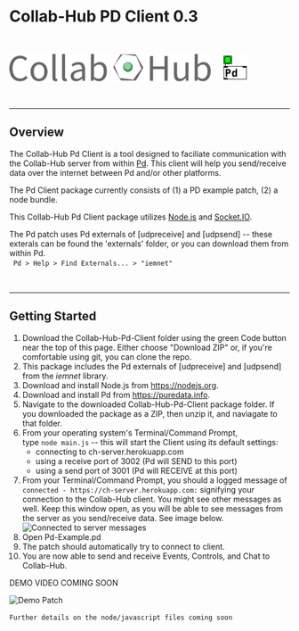 # Collab-Hub PD Client 0.3

<br/>

<img src="./img/CH-Title.png" alt="Collab-Hub Logo" height="50"/> &nbsp; &nbsp; <img src="./img/Pd-Logo.png" alt="Pd Logo" height="50"/>

<br/>

---

## Overview

The Collab-Hub Pd Client is a tool designed to faciliate communication with the Collab-Hub server from within [Pd](https://puredata.info). This client will help you send/receive data over the internet between Pd and/or other platforms.

The Pd Client package currently consists of (1) a PD example patch, (2) a node bundle. 

This Collab-Hub Pd Client package utilizes [Node.js](https://nodejs.org) and [Socket.IO](https://socket.io). 

The Pd patch uses Pd externals of [udpreceive] and [udpsend] -- these exterals can be found the 'externals' folder, or you can download them from within Pd. <br />
``` Pd > Help > Find Externals... > "iemnet"```

<br/>

---

## Getting Started

1. Download the Collab-Hub-Pd-Client folder using the green Code button near the top of this page. Either choose "Download ZIP" or, if you're comfortable using git, you can clone the repo.
2. This package includes the Pd externals of [udpreceive] and [udpsend] from the *iemnet* library.
3. Download and install Node.js from https://nodejs.org.
4. Download and install Pd from https://puredata.info.
5. Navigate to the downloaded Collab-Hub-Pd-Client package folder. If you downloaded the package as a ZIP, then unzip it, and naviagate to that folder.
6. From your operating system's Terminal/Command Prompt, <br/>
type ```node main.js``` -- this will start the Client using its default settings: 
   - connecting to ch-server.herokuapp.com
   - using a receive port of 3002 (Pd will SEND to this port)
   - using a send port of 3001 (Pd will RECEIVE at this port)
7. From your Terminal/Command Prompt, you should a logged message of <br />
   ``` connected - https://ch-server.herokuapp.com: ```
   signifying your connection to the Collab-Hub client. You might see other messages as well. Keep this window open, as you will be able to see messages from the server as you send/receive data. See image below.
   <img src="./img/for-readme/Pd-Client-Connection.png" alt="Connected to server messages">
8. Open Pd-Example.pd
9. The patch should automatically try to connect to client.
10. You are now able to send and receive Events, Controls, and Chat to Collab-Hub.
    

DEMO VIDEO COMING SOON

<img src="./img/for-readme/PD-Example.png" alt="Demo Patch" height="500"/>

<br/>

```
Further details on the node/javascript files coming soon
```
